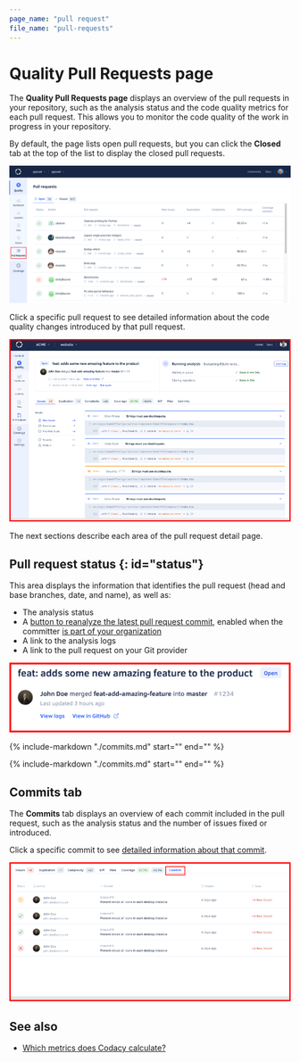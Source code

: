 ```yaml
---
page_name: "pull request"
file_name: "pull-requests"
---
```


# Quality Pull Requests page

The **Quality Pull Requests page** displays an overview of the pull requests in your repository, such as the analysis status and the code quality metrics for each pull request. This allows you to monitor the code quality of the work in progress in your repository.

By default, the page lists open pull requests, but you can click the **Closed** tab at the top of the list to display the closed pull requests.

![Pull Requests page](images/pull-requests.png)

Click a specific pull request to see detailed information about the code quality changes introduced by that pull request.

![Pull request detail](images/pull-requests-detail.png)<!-- TODO ALA-643 Screenshot -->

The next sections describe each area of the pull request detail page.

## Pull request status {: id="status"}

This area displays the information that identifies the pull request (head and base branches, date, and name), as well as:

-   The analysis status
-   A [button to reanalyze the latest pull request commit](../faq/repositories/how-do-i-reanalyze-my-repository.md), enabled when the committer [is part of your organization](../organizations/managing-people.md)
-   A link to the analysis logs
-   A link to the pull request on your Git provider

![Pull request status](images/pull-requests-detail-status.png)<!-- TODO ALA-643 Screenshot -->

{%
    include-markdown "./commits.md"
    start="<!--quality-overview-start-->"
    end="<!--quality-overview-end-->"
%}

{%
    include-markdown "./commits.md"
    start="<!--tabs-start-->"
    end="<!--tabs-end-->"
%}

## Commits tab

The **Commits** tab displays an overview of each commit included in the pull request, such as the analysis status and the number of issues fixed or introduced.

Click a specific commit to see [detailed information about that commit](commits.md#status).

![Commits tab](images/pull-requests-tab-commits.png)<!-- TODO ALA-643 Screenshot -->

## See also

-   [Which metrics does Codacy calculate?](../faq/code-analysis/which-metrics-does-codacy-calculate.md)
